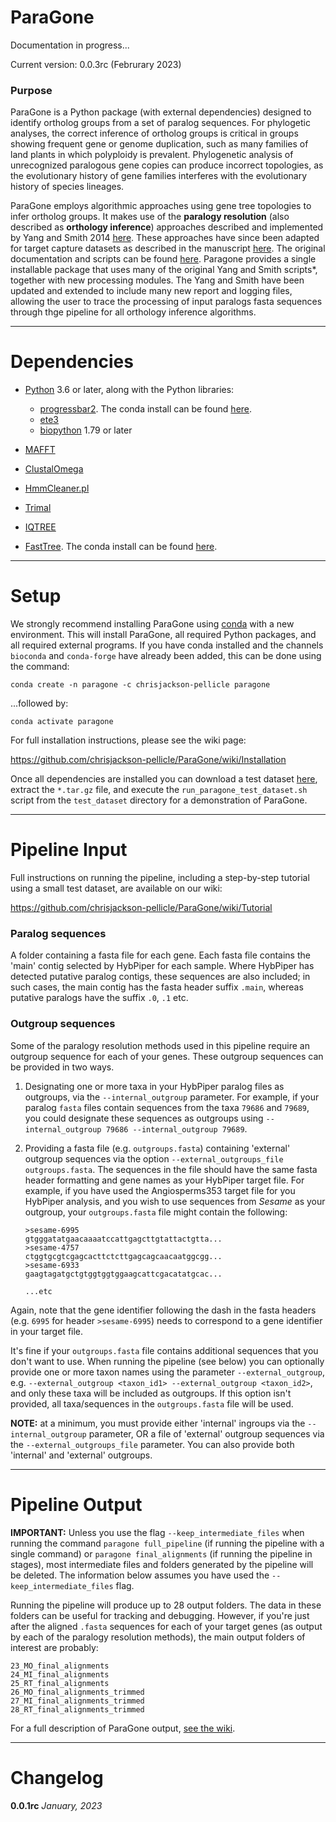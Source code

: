 # ParaGone

Documentation in progress...

Current version: 0.0.3rc (Februrary 2023)

### Purpose

ParaGone is a Python package (with external dependencies) designed to identify ortholog groups from a set of paralog sequences. For phylogetic analyses, the correct inference of ortholog groups is critical in groups showing frequent gene or genome duplication, such as many families of land plants in which polyploidy is prevalent. Phylogenetic analysis of unrecognized paralogous gene copies can produce incorrect topologies, as the evolutionary history of gene families interferes with the evolutionary history of species lineages. 

ParaGone employs algorithmic approaches using gene tree topologies to infer ortholog groups. It makes use of the **paralogy resolution** (also described as **orthology inference**) approaches described and implemented by Yang and Smith 2014 [here][1]. These approaches have since been adapted for target capture datasets as described in the manuscript [here][2]. The original documentation and scripts can be found [here][3]. Paragone provides a single installable package that uses many of the original Yang and Smith scripts*, together with new processing modules. The Yang and Smith have been updated and extended to include many new report and logging files, allowing the user to trace the processing of input paralogs fasta sequences through thge pipeline for all orthology inference algorithms. 


---

# Dependencies
* [Python](https://www.python.org/downloads/) 3.6 or later, along with the Python libraries:
    * [progressbar2](https://github.com/WoLpH/python-progressbar). The conda install can be found [here](https://anaconda.org/conda-forge/progressbar2).
    * [ete3](http://etetoolkit.org/)
    * [biopython](http://biopython.org/wiki/Main_Page) 1.79 or later
    
* [MAFFT](link)
* [ClustalOmega](link) 
* [HmmCleaner.pl](https://metacpan.org/dist/Bio-MUST-Apps-HmmCleaner/view/bin/HmmCleaner.pl)
* [Trimal](link)
* [IQTREE](link)  
* [FastTree](link). The conda install can be found [here](link).

---
# Setup

We strongly recommend installing ParaGone using [conda](https://docs.conda.io/en/latest/miniconda.html) with a new environment. This will install ParaGone, all required Python packages, and all required external programs. If you have conda installed and the channels `bioconda` and `conda-forge` have already been added, this can be done using the command:

```
conda create -n paragone -c chrisjackson-pellicle paragone
```

...followed by:

```
conda activate paragone
```

For full installation instructions, please see the wiki page:

https://github.com/chrisjackson-pellicle/ParaGone/wiki/Installation


Once all dependencies are installed you can download a test dataset [here](link), extract the `*.tar.gz` file, and execute the `run_paragone_test_dataset.sh` script from the `test_dataset` directory for a demonstration of ParaGone.


----

# Pipeline Input

Full instructions on running the pipeline, including a step-by-step tutorial using a small test dataset, are available on our wiki:

https://github.com/chrisjackson-pellicle/ParaGone/wiki/Tutorial

### Paralog sequences

A folder containing a fasta file for each gene. Each fasta file contains the 'main' contig selected by HybPiper for each sample. Where HybPiper has detected putative paralog contigs, these sequences are also included; in such cases, the main contig has the fasta header suffix `.main`, whereas putative paralogs have the suffix `.0`, `.1` etc.

### Outgroup sequences

Some of the paralogy resolution methods used in this pipeline require an outgroup sequence for each of your genes. These outgroup sequences can be provided in two ways.

1) Designating one or more taxa in your HybPiper paralog files as outgroups, via the `--internal_outgroup` parameter. For example, if your paralog `fasta` files contain sequences from the taxa `79686` and `79689`, you could designate these sequences as outgroups using `--internal_outgroup 79686 --internal_outgroup 79689`. 


2) Providing a fasta file (e.g. `outgroups.fasta`) containing 'external' outgroup sequences via the option `--external_outgroups_file outgroups.fasta`. The sequences in the file should have the same fasta header formatting and gene names as your HybPiper target file. For example, if you have used the Angiosperms353 target file for you HybPiper analysis, and you wish to use sequences from *Sesame* as your outgroup, your `outgroups.fasta` file might contain the following:

       >sesame-6995
       gtgggatatgaacaaaatccattgagcttgtattactgtta...
       >sesame-4757
       ctggtgcgtcgagcacttctcttgagcagcaacaatggcgg...
       >sesame-6933
       gaagtagatgctgtggtggtggaagcattcgacatatgcac...
    
       ...etc
    
Again, note that the gene identifier following the dash in the fasta headers (e.g. `6995` for header `>sesame-6995`) needs to correspond to a gene identifier in your target file. 

It's fine if your `outgroups.fasta` file contains additional sequences that you don't want to use. When running the pipeline (see below) you can optionally provide one or more taxon names using the parameter `--external_outgroup`, e.g. `--external_outgroup <taxon_id1> --external_outgroup <taxon_id2>`, and only these taxa will be included as outgroups. If this option isn't provided, all taxa/sequences in the `outgroups.fasta` file will be used.

**NOTE:** at a minimum, you must provide either 'internal' ingroups via the `--internal_outgroup` parameter, OR a file of 'external' outgroup sequences via the `--external_outgroups_file` parameter. You can also provide both 'internal' and 'external' outgroups.

----

# Pipeline Output

**IMPORTANT:** Unless you use the flag `--keep_intermediate_files` when running the command `paragone full_pipeline` (if running the pipeline with a single command) or `paragone final_alignments` (if running the pipeline in stages), most intermediate files and folders generated by the pipeline will be deleted. The information below assumes you have used the `--keep_intermediate_files` flag.

Running the pipeline will produce up to 28 output folders. The data in these folders can be useful for tracking and debugging. However, if you're just after the aligned `.fasta` sequences for each of your target genes (as output by each of the paralogy resolution methods), the main output folders of interest are probably:

    23_MO_final_alignments
    24_MI_final_alignments
    25_RT_final_alignments
    26_MO_final_alignments_trimmed
    27_MI_final_alignments_trimmed
    28_RT_final_alignments_trimmed

For a full description of ParaGone output, [see the wiki](https://github.com/chrisjackson-pellicle/ParaGone/wiki/Results-and-output-files).


-----
# Changelog

**0.0.1rc** *January, 2023*



[1]: https://www.ncbi.nlm.nih.gov/pmc/articles/PMC4209138/ "Link to the Yang and Smith 2014 manuscript"
[2]: https://pubmed.ncbi.nlm.nih.gov/33978764/ "Link to Morales-Briones 2021 manuscript"
[3]: https://bitbucket.org/dfmoralesb/target_enrichment_orthology/src/master/ "Link to Yang and Smith Bitbucket"
